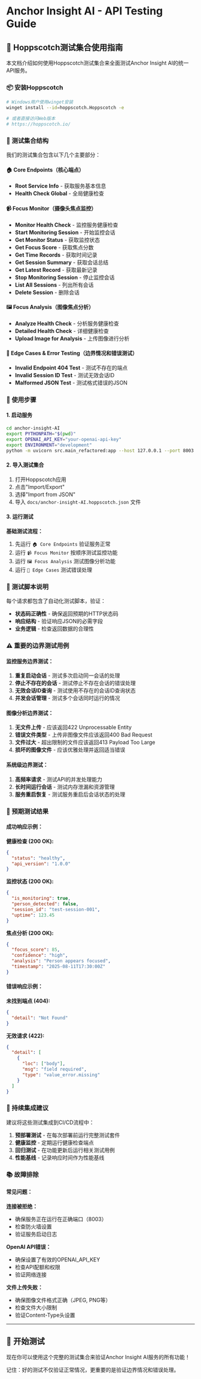 # Anchor Insight AI - API Testing Guide

## 🚀 Hoppscotch测试集合使用指南

本文档介绍如何使用Hoppscotch测试集合来全面测试Anchor Insight AI的统一API服务。

### 📦 安装Hoppscotch

```bash
# Windows用户使用winget安装
winget install --id=hoppscotch.Hoppscotch -e

# 或者直接访问Web版本
# https://hoppscotch.io/
```

### 📁 测试集合结构

我们的测试集合包含以下几个主要部分：

#### 🏠 Core Endpoints（核心端点）
- **Root Service Info** - 获取服务基本信息
- **Health Check Global** - 全局健康检查

#### 📹 Focus Monitor（摄像头焦点监控）
- **Monitor Health Check** - 监控服务健康检查
- **Start Monitoring Session** - 开始监控会话
- **Get Monitor Status** - 获取监控状态
- **Get Focus Score** - 获取焦点分数
- **Get Time Records** - 获取时间记录
- **Get Session Summary** - 获取会话总结
- **Get Latest Record** - 获取最新记录
- **Stop Monitoring Session** - 停止监控会话
- **List All Sessions** - 列出所有会话
- **Delete Session** - 删除会话

#### 🖼️ Focus Analysis（图像焦点分析）
- **Analyze Health Check** - 分析服务健康检查
- **Detailed Health Check** - 详细健康检查
- **Upload Image for Analysis** - 上传图像进行分析

#### 🧪 Edge Cases & Error Testing（边界情况和错误测试）
- **Invalid Endpoint 404 Test** - 测试不存在的端点
- **Invalid Session ID Test** - 测试无效会话ID
- **Malformed JSON Test** - 测试格式错误的JSON

### 🔧 使用步骤

#### 1. 启动服务
```bash
cd anchor-insight-AI
export PYTHONPATH="$(pwd)"
export OPENAI_API_KEY="your-openai-api-key"
export ENVIRONMENT="development"
python -m uvicorn src.main_refactored:app --host 127.0.0.1 --port 8003
```

#### 2. 导入测试集合
1. 打开Hoppscotch应用
2. 点击"Import/Export"
3. 选择"Import from JSON"
4. 导入 `docs/anchor-insight-AI.hoppscotch.json` 文件

#### 3. 运行测试

**基础测试流程：**
1. 先运行 `🏠 Core Endpoints` 验证服务正常
2. 运行 `📹 Focus Monitor` 按顺序测试监控功能
3. 运行 `🖼️ Focus Analysis` 测试图像分析功能
4. 运行 `🧪 Edge Cases` 测试错误处理

### 📝 测试脚本说明

每个请求都包含了自动化测试脚本，验证：

- **状态码正确性** - 确保返回预期的HTTP状态码
- **响应结构** - 验证响应JSON的必需字段
- **业务逻辑** - 检查返回数据的合理性

### ⚠️ 重要的边界测试用例

#### 监控服务边界测试：
1. **重复启动会话** - 测试多次启动同一会话的处理
2. **停止不存在的会话** - 测试停止不存在会话的错误处理
3. **无效会话ID查询** - 测试使用不存在的会话ID查询状态
4. **并发会话管理** - 测试多个会话同时运行的情况

#### 图像分析边界测试：
1. **无文件上传** - 应该返回422 Unprocessable Entity
2. **错误文件类型** - 上传非图像文件应该返回400 Bad Request
3. **文件过大** - 超出限制的文件应该返回413 Payload Too Large
4. **损坏的图像文件** - 应该优雅处理并返回适当错误

#### 系统级边界测试：
1. **高频率请求** - 测试API的并发处理能力
2. **长时间运行会话** - 测试内存泄漏和资源管理
3. **服务重启恢复** - 测试服务重启后会话状态的处理

### 🎯 预期测试结果

#### 成功响应示例：

**健康检查 (200 OK):**
```json
{
  "status": "healthy",
  "api_version": "1.0.0"
}
```

**监控状态 (200 OK):**
```json
{
  "is_monitoring": true,
  "person_detected": false,
  "session_id": "test-session-001",
  "uptime": 123.45
}
```

**焦点分析 (200 OK):**
```json
{
  "focus_score": 85,
  "confidence": "high",
  "analysis": "Person appears focused",
  "timestamp": "2025-08-11T17:30:00Z"
}
```

#### 错误响应示例：

**未找到端点 (404):**
```json
{
  "detail": "Not Found"
}
```

**无效请求 (422):**
```json
{
  "detail": [
    {
      "loc": ["body"],
      "msg": "field required",
      "type": "value_error.missing"
    }
  ]
}
```

### 🔄 持续集成建议

建议将这些测试集成到CI/CD流程中：

1. **预部署测试** - 在每次部署前运行完整测试套件
2. **健康监控** - 定期运行健康检查端点
3. **回归测试** - 在功能更新后运行相关测试用例
4. **性能基线** - 记录响应时间作为性能基线

### 📚 故障排除

#### 常见问题：

**连接被拒绝：**
- 确保服务正在运行在正确端口（8003）
- 检查防火墙设置
- 验证服务启动日志

**OpenAI API错误：**
- 确保设置了有效的OPENAI_API_KEY
- 检查API配额和权限
- 验证网络连接

**文件上传失败：**
- 确保图像文件格式正确（JPEG, PNG等）
- 检查文件大小限制
- 验证Content-Type头设置

---

## 🎉 开始测试

现在你可以使用这个完整的测试集合来验证Anchor Insight AI服务的所有功能！

记住：好的测试不仅验证正常情况，更重要的是验证边界情况和错误处理。
